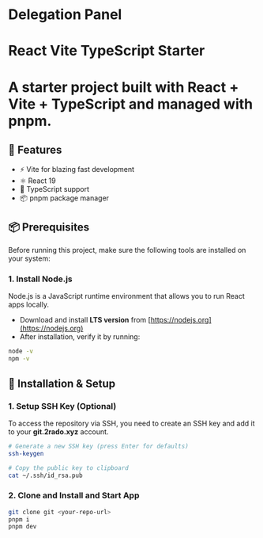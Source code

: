 # Delegation Panel

# React Vite TypeScript Starter

# A starter project built with **React + Vite + TypeScript** and managed with **pnpm**.

## 🚀 Features

- ⚡️ Vite for blazing fast development
- ⚛️ React 19
- 📘 TypeScript support
- 📦 pnpm package manager

## 📦 Prerequisites

Before running this project, make sure the following tools are installed on your system:

### 1. Install Node.js

Node.js is a JavaScript runtime environment that allows you to run React apps locally.

- Download and install **LTS version** from [https://nodejs.org](https://nodejs.org)
- After installation, verify it by running:

```bash
node -v
npm -v

```

## 🔧 Installation & Setup

### 1. Setup SSH Key (Optional)

To access the repository via SSH, you need to create an SSH key and add it to your **git.2rado.xyz** account.

```bash
# Generate a new SSH key (press Enter for defaults)
ssh-keygen

# Copy the public key to clipboard
cat ~/.ssh/id_rsa.pub
```

### 2. Clone and Install and Start App

```bash
git clone git <your-repo-url>
pnpm i
pnpm dev

```
